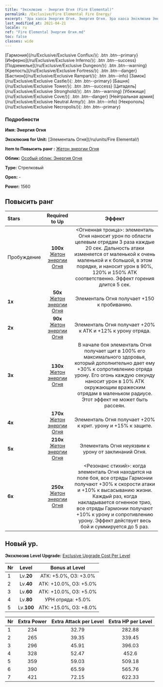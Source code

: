 ```yaml
---
title: "Эксклюзив - Энергия Огня (Fire Elemental)"
permalink: /Exclusive/Fire Elemental Fire Energy/
excerpt: "Эра хаоса Энергия Огня. Энергия Огня. Эра хаоса Эксклюзив Энергия Огня. Элементаль Огня Эксклюзив."
last_modified_at: 2021-04-21
locale: ru
ref: "Fire Elemental Энергия Огня.md"
toc: false
classes: wide
---
```

 [Гармония](/ru/Exclusive/Exclusive Conflux/){: .btn .btn--primary} [Инферно](/ru/Exclusive/Exclusive Inferno/){: .btn .btn--success} [Подземелье](/ru/Exclusive/Exclusive Dungeon/){: .btn .btn--warning} [Крепость](/ru/Exclusive/Exclusive Fortress/){: .btn .btn--danger} [Бастион](/ru/Exclusive/Exclusive Rampart/){: .btn .btn--info} [Замок](/ru/Exclusive/Exclusive Castle/){: .btn .btn--primary} [Башня](/ru/Exclusive/Exclusive Tower/){: .btn .btn--success} [Цитадель](/ru/Exclusive/Exclusive Stronghold/){: .btn .btn--warning} [Убежище](/ru/Exclusive/Exclusive Cove/){: .btn .btn--danger} [Нейтральная армия](/ru/Exclusive/Exclusive Neutral Army/){: .btn .btn--info} [Некрополь](/ru/Exclusive/Exclusive Necropolis/){: .btn .btn--primary} 

### Подробности
 **Имя: Энергия Огня** 

 **Эксклюзив for Unit:** [Элементаль Огня](/ru/units/Fire Elemental/) 

 **Item to Повысить ранг :** [Жетон энергии Огня](/ru/Items/con_998/)

 **Облик:** [Особый облик: Энергия Огня](/ru/Items/con_666/)

 **Type:** Стрелковый

 **Open:** -

 **Power:** 1560

## Повысить ранг 

  |     Stars    |  Required to Up | Эффект |
  |:-------------|:---------------:|:---------------:|
  |  Пробуждение  | **100x** [Жетон энергии Огня](/ru/Items/con_998/) | <Огненная троица>: элементаль Огня наносит урон по области целевым отрядам 3 раза каждые 20 сек. Дальность атаки изменяется от маленькой к очень маленькой и к большой, в этом порядке, и наносит урон в 90%, 120% и 150% ATK соответственно. Эффект горения длится 5 сек. |
  | **1x** <i class="fas fa-star"/> | **50x** [Жетон энергии Огня](/ru/Items/con_998/) | Элементаль Огня получает +150 к пробиванию. |
  | **2x** <i class="fas fa-star"/> | **90x** [Жетон энергии Огня](/ru/Items/con_998/) | Элементаль Огня получает +20% к АТК и +12% к урону отряда. |
  | **3x** <i class="fas fa-star"/> | **130x** [Жетон энергии Огня](/ru/Items/con_998/) | В начале боя элементаль Огня получает щит в 100% его максимального здоровья, который дополнительно дает ему +30% к сопротивлению отряда урону. Его огонь каждую секунду наносит урон в 10% ATK окружающим вражеским отрядам в маленьком радиусе. Этот эффект не может быть рассеян. |
  | **4x** <i class="fas fa-star"/> | **170x** [Жетон энергии Огня](/ru/Items/con_998/) | Элементаль Огня получает +20% к крит. урону и +15% к защите. |
  | **5x** <i class="fas fa-star"/> | **210x** [Жетон энергии Огня](/ru/Items/con_998/) | Элементаль Огня неуязвим к урону от заклинаний Огня. |
  | **6x** <i class="fas fa-star"/> | **250x** [Жетон энергии Огня](/ru/Items/con_998/) | <Резонанс стихий>: когда элементаль Огня находится на поле боя, все отряды Гармонии получают +30% к скорости атаки и +10% к высасыванию жизни. Каждый раз, когда накладывается огненное трио, все отряды Гармонии получают +10% к урону и сопротивлению урону. Эффект действует весь бой и суммируется до 5 раз. |


## Новый ур.
 **Эксклюзив Level Upgrade:** [Exclusive Upgrade Cost Per Level](/Exclusive/ExclusiveUpgradeCostPerLevel/)

  |  Nr  |   Level  | Bonus at Level |
  |:-----|:--------:|:--------------:|
  | 1 | Lv.**20** | АТК: +5.0%, ОЗ: +3.0% |
  | 2 | Lv.**40** | АТК: +10.0%, ОЗ: +5.0% |
  | 3 | Lv.**60** | АТК: +10.0%, ОЗ: +5.0% |
  | 4 | Lv.**80** | УРН отряда: +5.0% |
  | 5 | Lv.**100** | АТК: +15.0%, ОЗ: +8.0% |


  |  Nr  |  Extra Power | Extra Attack per Level | Extra HP per Level |
  |:-----|:--------:|:--------:|:--------:|
  | 1 | 234 | 32.79 | 282.88 |
  | 2 | 265 | 39.35 | 339.45 |
  | 3 | 296 | 45.91 | 396.03 |
  | 4 | 328 | 52.47 | 452.6 |
  | 5 | 359 | 59.03 | 509.18 |
  | 6 | 390 | 65.59 | 565.76 |
  | 7 | 421 | 72.15 | 622.33 |



